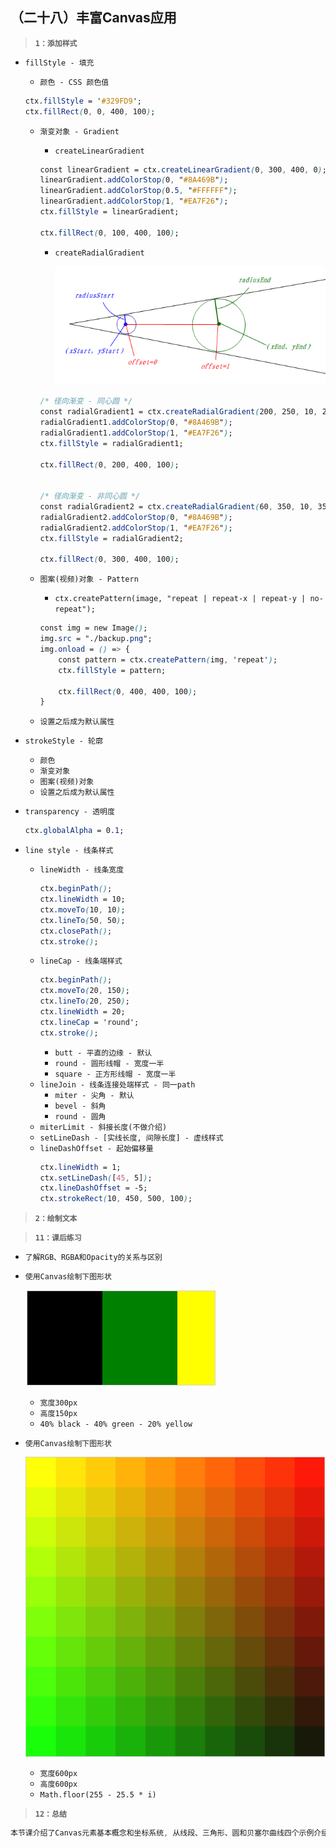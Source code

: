 ##  （二十八）丰富Canvas应用

> **`1：添加样式`**
- `fillStyle - 填充`
    - `颜色 - CSS 颜色值`
    ```css
    ctx.fillStyle = '#329FD9';
    ctx.fillRect(0, 0, 400, 100);
    ```
    - `渐变对象 - Gradient`
        - `createLinearGradient`
        ```css
        const linearGradient = ctx.createLinearGradient(0, 300, 400, 0);
        linearGradient.addColorStop(0, "#8A469B");
        linearGradient.addColorStop(0.5, "#FFFFFF");
        linearGradient.addColorStop(1, "#EA7F26");
        ctx.fillStyle = linearGradient;

        ctx.fillRect(0, 100, 400, 100);
        ```
        - `createRadialGradient`

            ![image](./radius.png)
        ```css
        /* 径向渐变 - 同心圆 */
        const radialGradient1 = ctx.createRadialGradient(200, 250, 10, 200, 250, 60);
        radialGradient1.addColorStop(0, "#8A469B");
        radialGradient1.addColorStop(1, "#EA7F26");
        ctx.fillStyle = radialGradient1;

        ctx.fillRect(0, 200, 400, 100);


        /* 径向渐变 - 非同心圆 */
        const radialGradient2 = ctx.createRadialGradient(60, 350, 10, 350, 350, 60);
        radialGradient2.addColorStop(0, "#8A469B");
        radialGradient2.addColorStop(1, "#EA7F26");
        ctx.fillStyle = radialGradient2;

        ctx.fillRect(0, 300, 400, 100);
        ```
    - `图案(视频)对象 - Pattern`

        - `ctx.createPattern(image, "repeat | repeat-x | repeat-y | no-repeat");`
        ```css
        const img = new Image();
        img.src = "./backup.png";
        img.onload = () => {
            const pattern = ctx.createPattern(img, 'repeat');
            ctx.fillStyle = pattern;

            ctx.fillRect(0, 400, 400, 100);
        }
        ```
    - `设置之后成为默认属性`

- `strokeStyle - 轮廓`
    - `颜色`
    - `渐变对象`
    - `图案(视频)对象`
    - `设置之后成为默认属性`

- `transparency - 透明度`
    ```css
    ctx.globalAlpha = 0.1;
    ```

- `line style - 线条样式`
    - `lineWidth - 线条宽度`
        ```css
        ctx.beginPath();
        ctx.lineWidth = 10;
        ctx.moveTo(10, 10);
        ctx.lineTo(50, 50);
        ctx.closePath();
        ctx.stroke();
        ```
    - `lineCap - 线条端样式`
        ```css
        ctx.beginPath();
        ctx.moveTo(20, 150);
        ctx.lineTo(20, 250);
        ctx.lineWidth = 20;
        ctx.lineCap = 'round';
        ctx.stroke();
        ```
        - `butt - 平直的边缘 - 默认`
        - `round - 圆形线帽 - 宽度一半`
        - `square - 正方形线帽 - 宽度一半`
    - `lineJoin - 线条连接处端样式 - 同一path`
        - `miter - 尖角 - 默认`
        - `bevel - 斜角`
        - `round - 圆角`
    - `miterLimit - 斜接长度(不做介绍)`
    - `setLineDash - [实线长度, 间隙长度] - 虚线样式`
    - `lineDashOffset - 起始偏移量`
        ```css
        ctx.lineWidth = 1;
        ctx.setLineDash([45, 5]);
        ctx.lineDashOffset = -5;
        ctx.strokeRect(10, 450, 500, 100);
        ```

> **`2：绘制文本`**

> **`11：课后练习`**

- `了解RGB、RGBA和Opacity的关系与区别`

- `使用Canvas绘制下图形状`

  ![image](./line.png)

  - `宽度300px`
  - `高度150px`
  - `40% black - 40% green - 20% yellow`

- `使用Canvas绘制下图形状`

  ![image](./split.png)

  - `宽度600px`
  - `高度600px`
  - `Math.floor(255 - 25.5 * i)`

> **`12：总结`**
```css
本节课介绍了Canvas元素基本概念和坐标系统, 从线段、三角形、圆和贝塞尔曲线四个示例介绍了Canvas元素的基本绘制方法
```